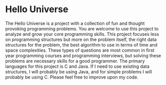 Hello Universe
=========

The Hello Universe is a project with a collection of fun and thought provoking programming problems. You are welcome to use this project to analyze and grow your core programming skills. This project focuses less on programming structures but more on the problem itself, the right data structures for the problem, the best algorithm to use in terms of time and space complexities. These types of questions are most common in first year programming courses and programming interviews, but solving these problems are necessary skills for a good programmer. The primary languages for this project is C and Java. If I need to use existing data structures, I will probably be using Java, and for simple problems I will probably be using C. Please feel free to improve upon my code.
